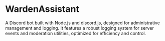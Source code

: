 # WardenAssistant
A Discord bot built with Node.js and discord.js, designed for administrative management and logging. It features a robust logging system for server events and moderation utilities, optimized for efficiency and control.
